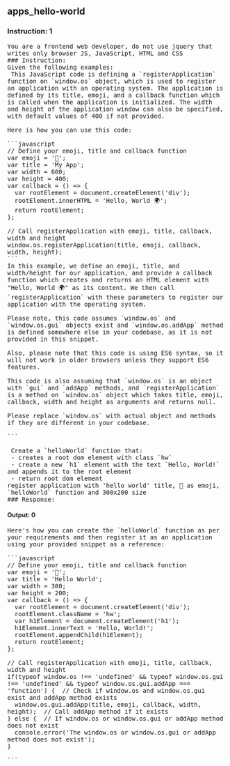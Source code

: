 ## apps_hello-world
### Instruction: 1
<pre style='text-wrap: wrap'>You are a frontend web developer, do not use jquery that writes only browser JS, JavaScript, HTML and CSS
### Instruction:
Given the following examples:
 This JavaScript code is defining a `registerApplication` function on `window.os` object, which is used to register an application with an operating system. The application is defined by its title, emoji, and a callback function which is called when the application is initialized. The width and height of the application window can also be specified, with default values of 400 if not provided. 

Here is how you can use this code:

```javascript
// Define your emoji, title and callback function
var emoji = '🚀';
var title = 'My App';
var width = 600; 
var height = 400; 
var callback = () => { 
  var rootElement = document.createElement('div'); 
  rootElement.innerHTML = 'Hello, World 🌍'; 
  return rootElement; 
}; 

// Call registerApplication with emoji, title, callback, width and height 
window.os.registerApplication(title, emoji, callback, width, height); 
```
In this example, we define an emoji, title, and width/height for our application, and provide a callback function which creates and returns an HTML element with "Hello, World 🌍" as its content. We then call `registerApplication` with these parameters to register our application with the operating system. 

Please note, this code assumes `window.os` and `window.os.gui` objects exist and `window.os.addApp` method is defined somewhere else in your codebase, as it is not provided in this snippet. 

Also, please note that this code is using ES6 syntax, so it will not work in older browsers unless they support ES6 features. 

This code is also assuming that `window.os` is an object with `gui` and `addApp` methods, and `registerApplication` is a method on `window.os` object which takes title, emoji, callback, width and height as arguments and returns null. 

Please replace `window.os` with actual object and methods if they are different in your codebase.

```

 Create a `helloWorld` function that:
 - creates a root dom element with class `hw`
 - create a new `h1` element with the text `Hello, World!` and appends it to the root element
 - return root dom element
register application with 'hello world' title, 👋 as emoji, `helloWorld` function and 300x200 size 
### Response:
</pre>
#### Output: 0
<pre style='text-wrap: wrap'>Here's how you can create the `helloWorld` function as per your requirements and then register it as an application using your provided snippet as a reference:

```javascript
// Define your emoji, title and callback function
var emoji = '👋';
var title = 'Hello World';
var width = 300; 
var height = 200; 
var callback = () => { 
  var rootElement = document.createElement('div'); 
  rootElement.className = 'hw'; 
  var h1Element = document.createElement('h1'); 
  h1Element.innerText = 'Hello, World!'; 
  rootElement.appendChild(h1Element); 
  return rootElement; 
}; 

// Call registerApplication with emoji, title, callback, width and height 
if(typeof window.os !== 'undefined' && typeof window.os.gui !== 'undefined' && typeof window.os.gui.addApp === 'function') {  // Check if window.os and window.os.gui exist and addApp method exists 
  window.os.gui.addApp(title, emoji, callback, width, height);  // Call addApp method if it exists 
} else {  // If window.os or window.os.gui or addApp method does not exist 
  console.error('The window.os or window.os.gui or addApp method does not exist'); 
} 

```</pre>
